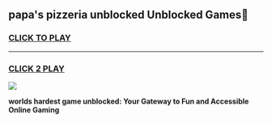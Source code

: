 
## papa's pizzeria unblocked Unblocked Games👋
<h3>
<a href="https://premium.freeplayer.one?title=papa's_pizzeria_unblocked&ref=16F">CLICK TO PLAY</a></h3>
<hr>

<h3>
<a href="https://premium.freeplayer.one?title=papa's_pizzeria_unblocked&ref=16F">CLICK 2 PLAY</a>
  
</h3>

<a href="https://premium.freeplayer.one?title=papa's_pizzeria_unblocked&ref=16F/"><img src="https://clearcache.store/games.png"></a>


**worlds hardest game unblocked: Your Gateway to Fun and Accessible Online Gaming**

